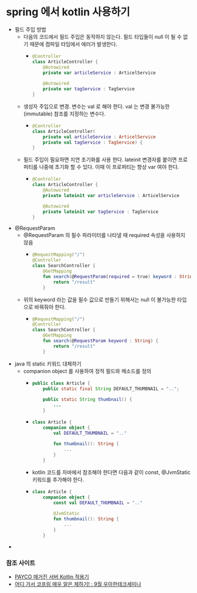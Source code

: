 # spring 에서 kotlin 사용하기

- 필드 주입 방법
  - 다음의 코드에서 필드 주입은 동작하지 않는다. 필드 타입들이 null 이 될 수 없기 때문에 컴파일 타임에서 에러가 발생한다.
    - ~~~kotlin
      @Controller
      class ArticleController {
          @Autowired
          private var articleService : ArticelService
       
          @Autowired
          private var tagService : TagService
      }
      ~~~
  - 생성자 주입으로 변경. 변수는 val 로 해야 한다. val 는 변경 불가능한(immutable) 참조를 지정하는 변수다.
    - ~~~Kotlin
      @Controller
      class ArticleController(
          private val articleService : ArticelService
          private val tagService : TagService) {
      }
      ~~~
  - 필드 주입이 필요하면 지연 초기화를 사용 한다. lateinit 변경자를 붙이면 프로퍼티를 나중에 초기화 할 수 있다. 이때 이 프로퍼티는 항상 var 여야 한다.
    - ~~~kotlin 
      @Controller
      class ArticleController {
          @Autowired
          private lateinit var articleService : ArticelService

          @Autowired
          private lateinit var tagService : TagService
      }
      ~~~
- @RequestParam
  - @RequestParam 의 필수 파라미터를 나타낼 때 required 속성을 사용하지 않음
    - ~~~ kotlin
      @RequestMapping("/")
      @Controller
      class SearchController {
          @GetMapping
          fun search(@RequestParam(required = true) keyword : String?) {
              return "/result"
          }
      ~~~
  - 위의 keyword 라는 값을 필수 값으로 만들기 위해서는 null 이 불가능한 타입으로 바꿔줘야 한다.
    - ~~~ kotlin
      @RequestMapping("/")
      @Controller
      class SearchController {
          @GetMapping
          fun search(@RequestParam keyword : String) {
              return "/result"
          }
      ~~~
- java 의 static 키워드 대체하기
  - companion object 를 사용하여 정적 필드와 메소드를 정의
    - ~~~java
      public class Article {
          public static final String DEFAULT_THUMBNAIL = "..";
         
          public static String thumbnail() {
              ...
          }
      ~~~
    - ~~~kotlin
      class Article {
          companion object {
              val DEFAULT_THUMBNAIL = ".."
              
              fun thumbnail(): String {
                  ...
              }
          }
      ~~~
    - kotlin 코드를 자바에서 참조해야 한다면 다음과 같이 const, @JvmStatic 키워드를 추가해야 한다.
    - ~~~kotlin
      class Article {
          companion object {
              const val DEFAULT_THUMBNAIL = ".."
              
              @JvmStatic
              fun thumbnail(): String {
                  ...
              }
          }
      ~~~
-   

### 참조 사이트

- [PAYCO 매거진 서버 Kotlin 적용기](https://www.youtube.com/watch?v=wiJqu7xoH58)
- [어디 가서 코프링 매우 알은 체하기! : 9월 우아한테크세미나](https://www.youtube.com/watch?v=ewBri47JWII&list=PLgXGHBqgT2TtGi82mCZWuhMu-nQy301ew)